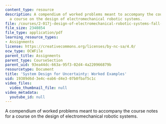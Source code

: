 ```yaml
---
content_type: resource
description: A compendium of worked problems meant to accompany the course notes for
  a course on the design of electromechanical robotic systems.
file: /courses/2-017j-design-of-electromechanical-robotic-systems-fall-2009/19389d6d3e4ceab6d4e307b0fbaf5c1c_MIT2_017JF09_problems.pdf
file_size: 2340854
file_type: application/pdf
learning_resource_types:
- Assignments
license: https://creativecommons.org/licenses/by-nc-sa/4.0/
ocw_type: OCWFile
parent_title: Assignments
parent_type: CourseSection
parent_uid: 93ea44dc-663a-95f3-02d4-4a220966879b
resourcetype: Document
title: 'System Design for Uncertainty: Worked Examples'
uid: 19389d6d-3e4c-eab6-d4e3-07b0fbaf5c1c
video_files:
  video_thumbnail_file: null
video_metadata:
  youtube_id: null
---
```

A compendium of worked problems meant to accompany the course notes for a course on the design of electromechanical robotic systems.